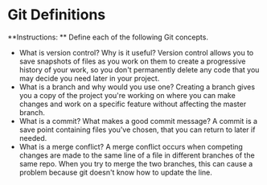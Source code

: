 # Git Definitions

**Instructions: ** Define each of the following Git concepts.


* What is version control?  Why is it useful?
Version control allows you to save snapshots of files as you work on them to create a progressive history of your work, so you don't permanently delete any code that you may decide you need later in your project.
* What is a branch and why would you use one?
Creating a branch gives you a copy of the project you're working on where you can make changes and work on a specific feature without affecting the master branch.
* What is a commit? What makes a good commit message?
A commit is a save point containing files you've chosen, that you can return to later if needed.
* What is a merge conflict?
A merge conflict occurs when competing changes are made to the same line of a file in different branches of the same repo.  When you try to merge the two branches, this can cause a problem because git doesn't know how to update the line.